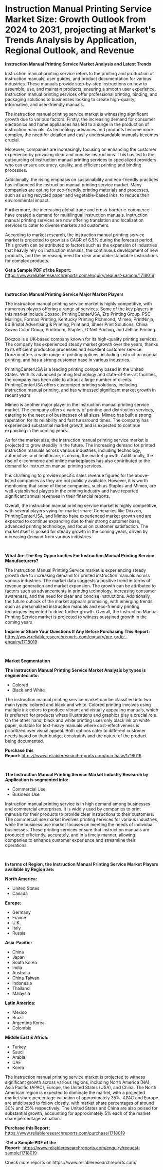 <p><h1>Instruction Manual Printing Service Market Size: Growth Outlook from 2024 to 2031, projecting at Market's Trends Analysis by Application, Regional Outlook, and Revenue</h1></p><p><strong>Instruction Manual Printing Service Market Analysis and Latest Trends</strong></p>
<p><p>Instruction manual printing service refers to the printing and production of instruction manuals, user guides, and product documentation for various industries. These manuals provide step-by-step instructions on how to assemble, use, and maintain products, ensuring a smooth user experience. Instruction manual printing services offer professional printing, binding, and packaging solutions to businesses looking to create high-quality, informative, and user-friendly manuals.</p><p>The instruction manual printing service market is witnessing significant growth due to various factors. Firstly, the increasing demand for consumer electronics and home appliances has led to a surge in the production of instruction manuals. As technology advances and products become more complex, the need for detailed and easily understandable manuals becomes crucial.</p><p>Moreover, companies are increasingly focusing on enhancing the customer experience by providing clear and concise instructions. This has led to the outsourcing of instruction manual printing services to specialized providers who can ensure accuracy, quality, and efficient printing and binding processes.</p><p>Additionally, the rising emphasis on sustainability and eco-friendly practices has influenced the instruction manual printing service market. Many companies are opting for eco-friendly printing materials and processes, such as using recycled paper and vegetable-based inks, to reduce their environmental impact.</p><p>Furthermore, the increasing global trade and cross-border e-commerce have created a demand for multilingual instruction manuals. Instruction manual printing services are now offering translation and localization services to cater to diverse markets and customers.</p><p>According to market research, the instruction manual printing service market is projected to grow at a CAGR of 6.5% during the forecast period. This growth can be attributed to factors such as the expansion of industries that heavily rely on instruction manuals, the continuous development of new products, and the increasing need for clear and understandable instructions for complex products.</p></p>
<p><strong>Get a Sample PDF of the Report:&nbsp;</strong> <a href="https://www.reliableresearchreports.com/enquiry/request-sample/1718019">https://www.reliableresearchreports.com/enquiry/request-sample/1718019</a></p>
<p>&nbsp;</p>
<p><strong>Instruction Manual Printing Service Major Market Players</strong></p>
<p><p>The instruction manual printing service market is highly competitive, with numerous players offering a range of services. Some of the key players in this market include Doxzoo, PrintingCenterUSA, Zrp Printing Group, PSC Mailings, Formax Printing, Kentucky Printing Richmond, Mimeo, PrintNinja, Ed Bristol Advertising & Printing, Printland, Sheer Print Solutions, China Seven Color Group, Printroom, Staples, O'Neil Printing, and Jetline Printing.</p><p>Doxzoo is a UK-based company known for its high-quality printing services. The company has experienced steady market growth over the years, thanks to its efficient production processes and excellent customer service. Doxzoo offers a wide range of printing options, including instruction manual printing, and has a strong customer base in various industries.</p><p>PrintingCenterUSA is a leading printing company based in the United States. With its advanced printing technology and state-of-the-art facilities, the company has been able to attract a large number of clients. PrintingCenterUSA offers customized printing solutions, including instruction manual printing, and has witnessed significant market growth in recent years.</p><p>Mimeo is another major player in the instruction manual printing service market. The company offers a variety of printing and distribution services, catering to the needs of businesses of all sizes. Mimeo has built a strong reputation for its reliability and fast turnaround times. The company has experienced substantial market growth and is expected to continue expanding in the coming years.</p><p>As for the market size, the instruction manual printing service market is projected to grow steadily in the future. The increasing demand for printed instruction manuals across various industries, including technology, automotive, and healthcare, is driving the market growth. Additionally, the rise of e-commerce and online marketplaces has also contributed to the demand for instruction manual printing services.</p><p>It is challenging to provide specific sales revenue figures for the above-listed companies as they are not publicly available. However, it is worth mentioning that some of these companies, such as Staples and Mimeo, are well-established players in the printing industry and have reported significant annual revenues in their financial reports.</p><p>Overall, the instruction manual printing service market is highly competitive, with several players vying for market share. Companies like Doxzoo, PrintingCenterUSA, and Mimeo have experienced market growth and are expected to continue expanding due to their strong customer base, advanced printing technology, and focus on customer satisfaction. The market itself is poised for steady growth in the coming years, driven by increasing demand from various industries.</p></p>
<p>&nbsp;</p>
<p><strong>What Are The Key Opportunities For Instruction Manual Printing Service Manufacturers?</strong></p>
<p><p>The Instruction Manual Printing Service market is experiencing steady growth due to increasing demand for printed instruction manuals across various industries. The market data suggests a positive trend in terms of revenue generation and market expansion. The growth can be attributed to factors such as advancements in printing technology, increasing consumer awareness, and the need for clear and concise instructions. Additionally, the future outlook of the market appears promising, with emerging trends such as personalized instruction manuals and eco-friendly printing techniques expected to drive further growth. Overall, the Instruction Manual Printing Service market is projected to witness sustained growth in the coming years.</p></p>
<p><strong>Inquire or Share Your Questions If Any Before Purchasing This Report:</strong> <a href="https://www.reliableresearchreports.com/enquiry/pre-order-enquiry/1718019">https://www.reliableresearchreports.com/enquiry/pre-order-enquiry/1718019</a></p>
<p>&nbsp;</p>
<p><strong>Market Segmentation</strong></p>
<p><strong>The Instruction Manual Printing Service Market Analysis by types is segmented into:</strong></p>
<p><ul><li>Colored</li><li>Black and White</li></ul></p>
<p><p>The instruction manual printing service market can be classified into two main types: colored and black and white. Colored printing involves using multiple ink colors to produce vibrant and visually appealing manuals, which is preferred for products where illustrations and graphics play a crucial role. On the other hand, black and white printing uses only black ink on white paper, suitable for text-heavy manuals where cost-effectiveness is prioritized over visual appeal. Both options cater to different customer needs based on their budget constraints and the nature of the product being documented.</p></p>
<p><strong>Purchase this Report:&nbsp;</strong><a href="https://www.reliableresearchreports.com/purchase/1718019">https://www.reliableresearchreports.com/purchase/1718019</a></p>
<p>&nbsp;</p>
<p><strong>The Instruction Manual Printing Service Market Industry Research by Application is segmented into:</strong></p>
<p><ul><li>Commercial Use</li><li>Business Use</li></ul></p>
<p><p>Instruction manual printing service is in high demand among businesses and commercial enterprises. It is widely used by companies to print manuals for their products to provide clear instructions to their customers. The commercial use market involves printing services for various industries, while the business use market focuses on meeting the needs of individual businesses. These printing services ensure that instruction manuals are produced efficiently, accurately, and in a timely manner, allowing companies to enhance customer experience and streamline their operations.</p></p>
<p>&nbsp;</p>
<p><strong>In terms of Region, the Instruction Manual Printing Service Market Players available by Region are:</strong></p>
<p>
    <p> <strong> North America: </strong>
        <ul>
            <li>United States</li>
            <li>Canada</li>
        </ul>
        </p> 
    <p> <strong> Europe: </strong>
        <ul>
            <li>Germany</li>
            <li>France</li>
            <li>U.K.</li>
            <li>Italy</li>
            <li>Russia</li>
        </ul>
        </p> 
    <p> <strong> Asia-Pacific: </strong>
        <ul>
            <li>China</li>
            <li>Japan</li>
            <li>South Korea</li>
            <li>India</li>
            <li>Australia</li>
            <li>China Taiwan</li>
            <li>Indonesia</li>
            <li>Thailand</li>
            <li>Malaysia</li>
        </ul>
        </p> 
    <p> <strong> Latin America: </strong>
        <ul>
            <li>Mexico</li>
            <li>Brazil</li>
            <li>Argentina Korea</li>
            <li>Colombia</li>
        </ul>
        </p> 
    <p> <strong> Middle East & Africa: </strong>
        <ul>
            <li>Turkey</li>
            <li>Saudi</li>
            <li>Arabia</li>
            <li>UAE</li>
            <li>Korea</li>
        </ul>
    </p>
    </p>
<p><p>The instruction manual printing service market is projected to witness significant growth across various regions, including North America (NA), Asia Pacific (APAC), Europe, the United States (USA), and China. The North American region is expected to dominate the market, with a projected market share percentage valuation of approximately 35%. APAC and Europe are anticipated to follow closely, with market share percentages of around 30% and 25% respectively. The United States and China are also poised for substantial growth, accounting for approximately 5% each of the market share percentage valuation.</p></p>
<p><strong>Purchase this Report: </strong><a href="https://www.reliableresearchreports.com/purchase/1718019">https://www.reliableresearchreports.com/purchase/1718019</a></p>
<p>&nbsp;<strong>Get a Sample PDF of the Report:&nbsp;&nbsp;</strong><a href="https://www.reliableresearchreports.com/enquiry/request-sample/1718019">https://www.reliableresearchreports.com/enquiry/request-sample/1718019</a></p>
<p><strong></strong></p>
<p>Check more reports on https://www.reliableresearchreports.com/</p>